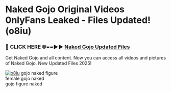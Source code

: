 # Naked Gojo Original Videos 0nlyFans Leaked - Files Updated! (o8iu)

<h3>🔴 CLICK HERE 🌐==►► <a href="https://tinyurl.com/up5wt9bj" rel="nofollow">Naked Gojo Updated Files</a></h3>

Get Naked Gojo and all content. Now you can access all videos and pictures of Naked Gojo. New Updated Files 2025!

[![o8iu](https://i.imgur.com/ABiUzMV.gif)](https://tinyurl.com/up5wt9bj)
gojo naked figure<br>
female gojo naked<br>
gojo figure naked